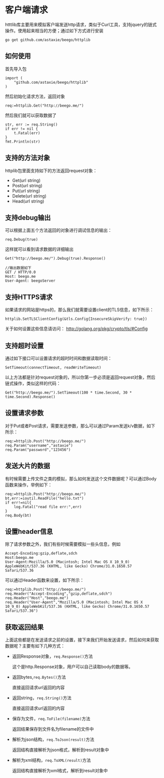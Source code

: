 # 客户端请求
htttlib库主要用来模拟客户端发送http请求，类似于Curl工具，支持jquery的链式操作。使用起来相当的方便；通过如下方式进行安装

	go get github.com/astaxie/beego/httplib

## 如何使用
首先导入包

	import (
		"github.com/astaxie/beego/httplib"
	)	

然后初始化请求方法，返回对象

	req:=httplib.Get("http://beego.me/")

然后我们就可以获取数据了

	str, err := req.String()
	if err != nil {
		t.Fatal(err)
	}
	fmt.Println(str)
	
## 支持的方法对象
httplib包里面支持如下的方法返回request对象：

- Get(url string)
- Post(url string)
- Put(url string)
- Delete(url string)
- Head(url string)

## 支持debug输出
可以根据上面五个方法返回的对象进行调试信息的输出：

	req.Debug(true)
	
这样就可以看到请求数据的详细输出
	
	Get("http://beego.me/").Debug(true).Response()
	
	//输出数据如下
	GET / HTTP/0.0
	Host: beego.me
	User-Agent: beegoServer

## 支持HTTPS请求
如果请求的网站是https的，那么我们就需要设置client的TLS信息，如下所示：

	httplib.SetTLSClientConfig(&tls.Config{InsecureSkipVerify: true})
	
关于如何设置这些信息请访问： http://golang.org/pkg/crypto/tls/#Config			
	
## 支持超时设置
通过如下接口可以设置请求的超时时间和数据读取时间：

	SetTimeout(connectTimeout, readWriteTimeout)

以上方法都是针对request对象的，所以你第一步必须是返回request对象，然后链式操作，类似这样的代码：

	Get("http://beego.me/").SetTimeout(100 * time.Second, 30 * time.Second).Response()
	
## 设置请求参数
对于Put或者Post请求，需要发送参数，那么可以通过Param发送k/v数据，如下所示：

	req:=httplib.Post("http://beego.me/")
	req.Param("username","astaxie")
	req.Param("password","123456")
	
## 发送大片的数据
有时候需要上传文件之类的模拟，那么如何发送这个文件数据呢？可以通过Body函数来操作，举例如下：
	
	req:=httplib.Post("http://beego.me/")
	bt,err:=ioutil.ReadFile("hello.txt")
	if err!=nil{
		log.Fatal("read file err:",err)
	}
	req.Body(bt)
	
## 设置header信息
除了请求参数之外，我们有些时候需要模拟一些头信息，例如

	Accept-Encoding:gzip,deflate,sdch
	Host:beego.me
	User-Agent:Mozilla/5.0 (Macintosh; Intel Mac OS X 10_9_0) AppleWebKit/537.36 (KHTML, like Gecko) Chrome/31.0.1650.57 Safari/537.36
	
可以通过Header函数来设置，如下所示：

	req:=httplib.Post("http://beego.me/")
	req.Header("Accept-Encoding","gzip,deflate,sdch")
	req.Header("Host","beego.me")
	req.Header("User-Agent","Mozilla/5.0 (Macintosh; Intel Mac OS X 10_9_0) AppleWebKit/537.36 (KHTML, like Gecko) Chrome/31.0.1650.57 Safari/537.36")
	
## 获取返回结果
上面这些都是在发送请求之前的设置，接下来我们开始发送请求，然后如何来获取数据呢？主要有如下几种方式：
- 返回Response对象，`req.Response()`方法

	这个是http.Response对象，用户可以自己读取body的数据等。

- 返回bytes,`req.Bytes()`方法

	直接返回请求url返回的内容

- 返回string，`req.String()`方法

	直接返回请求url返回的内容
	
- 保存为文件，`req.ToFile(filename)`方法

	返回结果保存到文件名为filename的文件中
	
- 解析为json结构，`req.ToJson(result)`方法

	返回结构直接解析为json格式，解析到result对象中
	
- 解析为xml结构，`req.ToXML(result)`方法

	返回结构直接解析为xml格式，解析到result对象中	